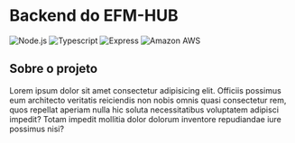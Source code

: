 # Backend do EFM-HUB

![Node.js](https://img.shields.io/badge/Node.js-43853D?style=for-the-badge&logo=node.js&logoColor=white)
![Typescript](https://img.shields.io/badge/TypeScript-007ACC?style=for-the-badge&logo=typescript&logoColor=white)
![Express](https://img.shields.io/badge/Express.js-404D59?style=for-the-badge)
![Amazon AWS](https://img.shields.io/badge/Amazon_AWS-232F3E?style=for-the-badge&logo=amazon-aws&logoColor=white)

## Sobre o projeto

Lorem ipsum dolor sit amet consectetur adipisicing elit. Officiis possimus eum architecto veritatis reiciendis non nobis omnis quasi consectetur rem, quos repellat aperiam nulla hic soluta necessitatibus voluptatem adipisci impedit? Totam impedit mollitia dolor dolorum inventore repudiandae iure possimus nisi?
